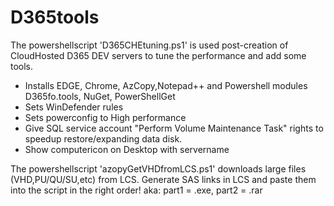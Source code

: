 # D365tools
The powershellscript 'D365CHEtuning.ps1' is used post-creation of CloudHosted D365 DEV servers to tune the performance and add some tools.<br>
- Installs EDGE, Chrome, AzCopy,Notepad++ and Powershell modules D365fo.tools, NuGet, PowerShellGet
- Sets WinDefender rules
- Sets powerconfig to High performance
- Give SQL service account "Perform Volume Maintenance Task" rights to speedup restore/expanding data disk.
- Show computericon on Desktop with servername

The powershellscript 'azopyGetVHDfromLCS.ps1' downloads large files (VHD,PU/QU/SU,etc) from LCS.
Generate SAS links in LCS and paste them into the script in the right order! aka: part1 = .exe, part2 = .rar

